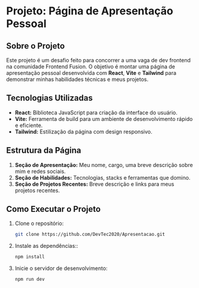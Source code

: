 # Projeto: Página de Apresentação Pessoal

## Sobre o Projeto
Este projeto é um desafio feito para concorrer a uma vaga de dev frontend na comunidade Frontend Fusion.
O objetivo é montar uma página de apresentação pessoal desenvolvida com **React**, **Vite** e **Tailwind** para demonstrar minhas habilidades técnicas e meus projetos.

## Tecnologias Utilizadas
- **React:** Biblioteca JavaScript para criação da interface do usuário.
- **Vite:** Ferramenta de build para um ambiente de desenvolvimento rápido e eficiente.
- **Tailwind:** Estilização da página com design responsivo.

## Estrutura da Página
1. **Seção de Apresentação:** Meu nome, cargo, uma breve descrição sobre mim e redes sociais.
2. **Seção de Habilidades:** Tecnologias, stacks e ferramentas que domino.
3. **Seção de Projetos Recentes:** Breve descrição e links para meus projetos recentes.

## Como Executar o Projeto
1. Clone o repositório:

   ```bash
   git clone https://github.com/DevTec2020/Apresentacao.git
   ```

3. Instale as dependências::

   ```bash
   npm install
   ```
  
4. Inicie o servidor de desenvolvimento:

   ```bash
   npm run dev
   ```
